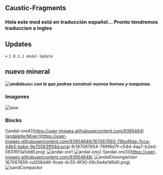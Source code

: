 ## Caustic-Fragments

### Hola este mod está en traducción español... Pronto tendremos traduccion a ingles
## Updates
• ``1.0.1.1 Andal Update``

## nuevo mineral 
##### ![andal](https://user-images.githubusercontent.com/93954648/167063653-dd4c5337-1b5b-428e-8aac-90c3eca1ce56.png)``Andal`` con lo que podras construir nuevos hornos y maquinas.

### Imagenes
![asw](https://user-images.githubusercontent.com/93954648/167067166-47f01136-beb8-4af9-b157-63da22842f24.png)
### Blocks
![andal-ore4](https://user-images.githubusercontent.com/9395464![andaleiterMixer](https://user-images.githubusercontent.com/93954648/167067693-78ba16da-7cca-44b5-babe-9e70583ff94d.png)
8/167067654-769f6d7f-c54d-4aa7-b2ed-08316f3a5dd8.png)
![andal-ore1](https://user-images.githubusercontent.com/93954648/167067655-2c939eb5-4262-4e58-819a-2aa2fde18eb0.png)
![andal-ore2](https://user-images.githubusercontent.com/93954648/167067658-33aa231e-2d6c-460f-b324-04ef36107a14.png)
![andal-ore3](https://user-images.githubusercontent.com/93954648/
![andalDesorganizer](https://user-images.githubusercontent.com/93954648/167067684-891e0d9b-926f-4dd0-acae-cb61cd8350f7.png)
167067659-cd208d46-9cee-4c55-8f30-06c0e4e1d9d0.png)
![sandCompactor](https://user-images.githubusercontent.com/93954648/167067698-aefb7a0a-f1bb-4e98-9c4e-6430f44b3bd4.png)
